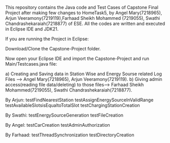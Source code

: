 This repository contains the Java code and Test Cases of Capstone Final Project after making few changes to HomeTask5, by Angel Mary(7218965), Arjun Veeramony(7219119),Farhaad Sheikh Mohammed (7219055), Swathi Chandrashekaraiah(7218877) of ESE. All the codes are written and executed in Eclipse IDE and JDK21.

If you are running the Project in Eclipse:

Download/Clone the Capstone-Project folder.

Now open your Eclipse IDE and import the Capstone-Project and run Main/Testcases.java file:

a) Creating and Saving data in Station Wise and Energy Sourse related Log Files --> Angel Mary(7218965), Arjun Veeramony(7219119).
b) Giving admin access(reading file data/deleting) to those files--> Farhaad Sheikh Mohammed(7219055), Swathi Chandrashekaraiah(7218877).

By Arjun: testFindNearestStation testAssignEnergySourceInValidRange testAvailableSlotsisEqualtoTotalSlot testChargingStationCreation

By Swathi: testEnergySourceGeneration testFileCreation

By Angel: testCarCreation testAdminAuthorization

By Farhaad: testThreadSynchronization testDirectoryCreation
